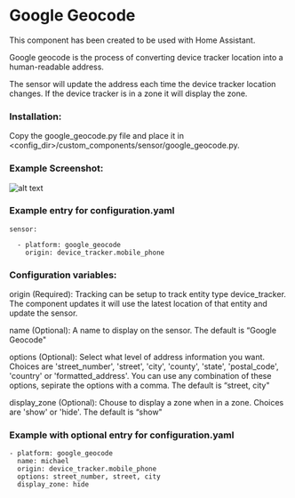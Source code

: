 # Google Geocode

This component has been created to be used with Home Assistant.

Google geocode is the process of converting device tracker location into a human-readable address.

The sensor will update the address each time the device tracker location changes. If the device tracker is in a zone it will display the zone.

### Installation:

Copy the google_geocode.py file and place it in <config_dir>/custom_components/sensor/google_geocode.py.

### Example Screenshot:
![alt text](https://github.com/michaelmcarthur/GoogleGeocode-HASS/blob/master/Google_Geocode_Screenshot.png "Screenshot")

### Example entry for configuration.yaml
```
sensor:

  - platform: google_geocode
    origin: device_tracker.mobile_phone
```
### Configuration variables:

origin (Required): Tracking can be setup to track entity type device_tracker. The component updates it will use the latest location of that entity and update the sensor.

name (Optional): A name to display on the sensor. The default is “Google Geocode"

options (Optional): Select what level of address information you want. Choices are 'street_number', 'street', 'city', 'county', 'state', 'postal_code', 'country' or 'formatted_address'. You can use any combination of these options, sepirate the options with a comma. The default is “street, city"

display_zone (Optional): Chouse to display a zone when in a zone. Choices are 'show' or 'hide'. The default is “show"

### Example with optional entry for configuration.yaml
```
- platform: google_geocode
  name: michael
  origin: device_tracker.mobile_phone
  options: street_number, street, city
  display_zone: hide
```
